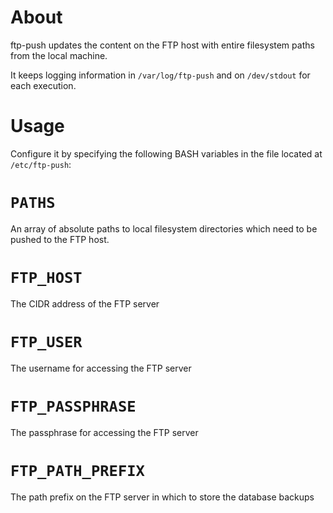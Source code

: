 About
=====

ftp-push updates the content on the FTP host with entire filesystem paths
from the local machine.

It keeps logging information in `/var/log/ftp-push` and on `/dev/stdout`
for each execution.

Usage
=====
Configure it by specifying the following BASH variables in the file
located at `/etc/ftp-push`:

# `PATHS`
An array of absolute paths to local filesystem directories which need to be
pushed to the FTP host.

# `FTP_HOST`
The CIDR address of the FTP server

# `FTP_USER`
The username for accessing the FTP server

# `FTP_PASSPHRASE`
The passphrase for accessing the FTP server

# `FTP_PATH_PREFIX`
The path prefix on the FTP server in which to store the database backups

